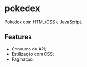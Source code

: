 # pokedex
Pokedex com HTML/CSS e JavaScript.

## Features
- Consumo de API;
- Estilização com CSS;
- Paginação.
